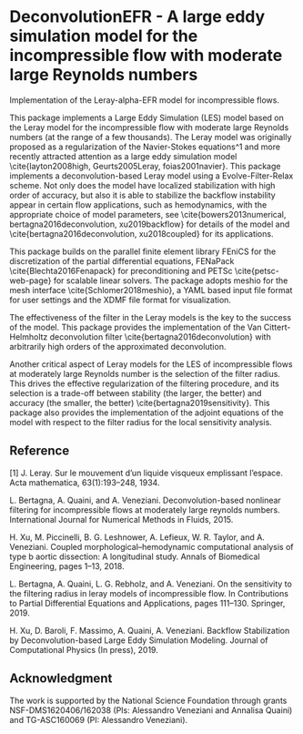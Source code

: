 # DeconvolutionEFR - A large eddy simulation model for the incompressible flow with moderate large Reynolds numbers
Implementation of the Leray-alpha-EFR model for incompressible flows. 

This package implements a Large Eddy Simulation (LES) model based on the Leray model for the incompressible flow with moderate large Reynolds numbers (at the range of a few thousands). The Leray model was originally proposed as a regularization of the Navier-Stokes equations^1 and more recently attracted attention as a large eddy simulation model \cite{layton2008high, Geurts2005Leray, foias2001navier}. This package implements a deconvolution-based Leray model using a Evolve-Filter-Relax scheme. Not only does the model have localized stabilization with high order of accuracy, but also it is able to stabilize the backflow instability appear in certain flow applications, such as hemodynamics, with the appropriate choice of model parameters, see \cite{bowers2013numerical, bertagna2016deconvolution, xu2019backflow} for details of the model and \cite{bertagna2016deconvolution, xu2018coupled} for its applications.

This package builds on the parallel finite element library FEniCS for the discretization of the partial differential equations, FENaPack \cite{Blechta2016Fenapack} for preconditioning and PETSc \cite{petsc-web-page} for scalable linear solvers. The package adopts meshio for the mesh interface \cite{Schlomer2018meshio}, a YAML based input file format for user settings and the XDMF file format for visualization.

The effectiveness of the filter in the Leray models is the key to the success of the model. This package provides the implementation of the Van Cittert-Helmholtz deconvolution filter \cite{bertagna2016deconvolution} with arbitrarily high orders of the approximated deconvolution. 

Another critical aspect of Leray models for the LES of incompressible flows at moderately large Reynolds number is the selection of the filter radius. This drives the effective regularization of the filtering procedure, and its selection is a trade-off between stability (the larger, the better) and accuracy (the smaller, the better) \cite{bertagna2019sensitivity}. This package also provides the implementation of the adjoint equations of the model with respect to the filter radius for the local sensitivity analysis.


## Reference

[1] J. Leray. Sur le mouvement d’un liquide visqueux emplissant l’espace. Acta mathematica, 63(1):193–248, 1934.

L. Bertagna, A. Quaini, and A. Veneziani. Deconvolution-based nonlinear filtering for incompressible flows at moderately large reynolds numbers. International Journal for Numerical Methods in Fluids, 2015.

H. Xu, M. Piccinelli, B. G. Leshnower, A. Lefieux, W. R. Taylor, and A. Veneziani. Coupled morphological–hemodynamic computational analysis of type b aortic dissection: A longitudinal study. Annals of Biomedical Engineering, pages 1–13, 2018.

L. Bertagna, A. Quaini, L. G. Rebholz, and A. Veneziani. On the sensitivity to the filtering radius in leray models of incompressible flow. In Contributions to Partial Differential Equations and Applications, pages 111–130. Springer, 2019.

H. Xu, D. Baroli, F. Massimo, A. Quaini, A. Veneziani. Backflow Stabilization by Deconvolution-based Large Eddy Simulation Modeling. Journal of Computational Physics (In press), 2019.


## Acknowledgment
The work is supported by the National Science Foundation through grants NSF-DMS1620406/162038 (PIs: Alessandro Veneziani and Annalisa Quaini) and TG-ASC160069 (PI: Alessandro Veneziani).
